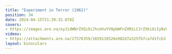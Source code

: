 ```yaml
---
title: "Experiment in Terror (1962)"
position: 34
date: 2024-04-15T21:29:32.078Z
covers: 
- https://images.are.na/eyJidWNrZXQiOiJhcmVuYV9pbWFnZXMiLCJrZXkiOiIyNzU3NjM1OS9vcmlnaW5hbF9jYjUxNzcxNjA3MzUyYjhhMjAyNDA0MTUtMi12Ymx3YXkucG5nIiwiZWRpdHMiOnsicmVzaXplIjp7IndpZHRoIjoxODAwLCJoZWlnaHQiOjE4MDAsImZpdCI6Imluc2lkZSIsIndpdGhvdXRFbmxhcmdlbWVudCI6dHJ1ZX0sIndlYnAiOnsicXVhbGl0eSI6NjV9LCJqcGVnIjp7InF1YWxpdHkiOjY1fSwicm90YXRlIjpudWxsfX0=?bc=0
videos: 
- https://attachments.are.na/27576359/165913d526e982d7a325fb7ca7d1fcb3.mp4?1713216574
layout: binoculars
---
```


